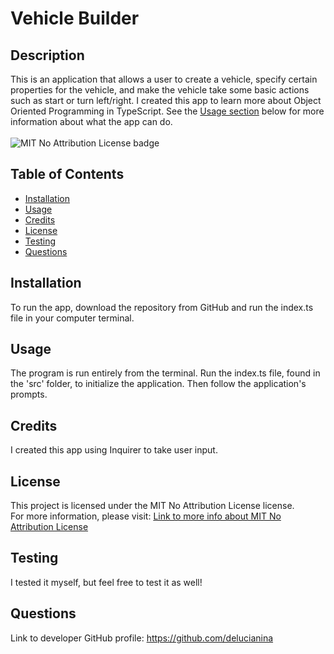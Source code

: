 # Vehicle Builder
## Description
This is an application that allows a user to create a vehicle, specify certain properties for the vehicle, and make the vehicle take some basic actions such as start or turn left/right. I created this app to learn more about Object Oriented Programming in TypeScript. See the [Usage section](#usage) below for more information about what the app can do. <br><br>
![MIT No Attribution License badge](https://img.shields.io/badge/license-MIT_No_Attribution-blue.svg)
## Table of Contents 
- [Installation](#installation) 
- [Usage](#usage)
- [Credits](#credits) 
- [License](#license)
- [Testing](#testing) 
- [Questions](#questions)
## Installation
To run the app, download the repository from GitHub and run the index.ts file in your computer terminal. 
## Usage
The program is run entirely from the terminal. Run the index.ts file, found in the 'src' folder, to initialize the application. Then follow the application's prompts. <br>
## Credits
I created this app using Inquirer to take user input. 
## License 
  This project is licensed under the MIT No Attribution License license. <br>For more information, please visit: [Link to more info about MIT No Attribution License](https://opensource.org/license/mit-0)
## Testing
I tested it myself, but feel free to test it as well! 
## Questions
Link to developer GitHub profile: https://github.com/delucianina  
 